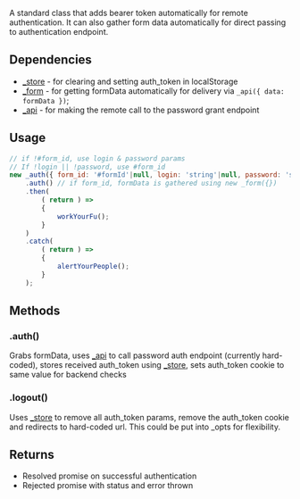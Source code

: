 A standard class that adds bearer token automatically for remote authentication. It can also gather form data automatically for direct passing to authentication endpoint.

## Dependencies
* [_store](store.md) - for clearing and setting auth_token in localStorage
* [_form](form.md) - for getting formData automatically for delivery via `_api({ data: formData })`;
* [_api](api.md) - for making the remote call to the password grant endpoint

## Usage

```javascript
// if !#form_id, use login & password params
// If !login || !password, use #form_id
new _auth({ form_id: '#formId'|null, login: 'string'|null, password: 'string'|null })
	.auth() // if form_id, formData is gathered using new _form({})
	.then(
		( return ) =>
		{
			workYourFu();
		}
	)
	.catch(
		( return ) =>
		{
			alertYourPeople();
		}
	);
```

## Methods

### .auth()
Grabs formData, uses [_api](api.md) to call password auth endpoint (currently hard-coded), stores received auth_token using [_store](store.md), sets auth_token cookie to same value for backend checks

### .logout()
Uses [_store](store.md) to remove all auth_token params, remove the auth_token cookie and redirects to hard-coded url. This could be put into _opts for flexibility.

## Returns
* Resolved promise on successful authentication
* Rejected promise with status and error thrown